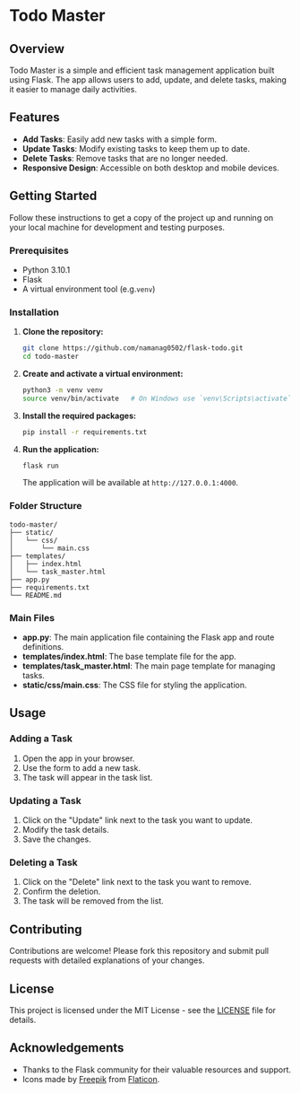 # Todo Master

## Overview

Todo Master is a simple and efficient task management application built using Flask. The app allows users to add, update, and delete tasks, making it easier to manage daily activities.

## Features

- **Add Tasks**: Easily add new tasks with a simple form.
- **Update Tasks**: Modify existing tasks to keep them up to date.
- **Delete Tasks**: Remove tasks that are no longer needed.
- **Responsive Design**: Accessible on both desktop and mobile devices.

## Getting Started

Follow these instructions to get a copy of the project up and running on your local machine for development and testing purposes.

### Prerequisites

- Python 3.10.1
- Flask
- A virtual environment tool (e.g.`venv`)

### Installation

1. **Clone the repository:**

   ```sh
   git clone https://github.com/namanag0502/flask-todo.git
   cd todo-master
   ```

2. **Create and activate a virtual environment:**

   ```sh
   python3 -m venv venv
   source venv/bin/activate   # On Windows use `venv\Scripts\activate`
   ```

3. **Install the required packages:**

   ```sh
   pip install -r requirements.txt
   ```

4. **Run the application:**

   ```sh
   flask run
   ```

   The application will be available at `http://127.0.0.1:4000`.

### Folder Structure

```
todo-master/
├── static/
│   └── css/
│       └── main.css
├── templates/
│   ├── index.html
│   └── task_master.html
├── app.py
├── requirements.txt
└── README.md
```

### Main Files

- **app.py**: The main application file containing the Flask app and route definitions.
- **templates/index.html**: The base template file for the app.
- **templates/task_master.html**: The main page template for managing tasks.
- **static/css/main.css**: The CSS file for styling the application.

## Usage

### Adding a Task

1. Open the app in your browser.
2. Use the form to add a new task.
3. The task will appear in the task list.

### Updating a Task

1. Click on the "Update" link next to the task you want to update.
2. Modify the task details.
3. Save the changes.

### Deleting a Task

1. Click on the "Delete" link next to the task you want to remove.
2. Confirm the deletion.
3. The task will be removed from the list.

## Contributing

Contributions are welcome! Please fork this repository and submit pull requests with detailed explanations of your changes.

## License

This project is licensed under the MIT License - see the [LICENSE](LICENSE) file for details.

## Acknowledgements

- Thanks to the Flask community for their valuable resources and support.
- Icons made by [Freepik](https://www.flaticon.com/authors/freepik) from [Flaticon](https://www.flaticon.com/).
